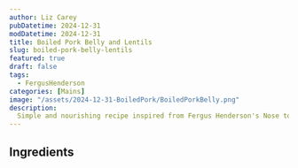 ```yaml
---
author: Liz Carey
pubDatetime: 2024-12-31
modDatetime: 2024-12-31
title: Boiled Pork Belly and Lentils
slug: boiled-pork-belly-lentils
featured: true
draft: false
tags:
  - FergusHenderson
categories: [Mains]
image: "/assets/2024-12-31-BoiledPork/BoiledPorkBelly.png"
description:
  Simple and nourishing recipe inspired from Fergus Henderson's Nose to Tail Eating. 
---
```


## Ingredients 